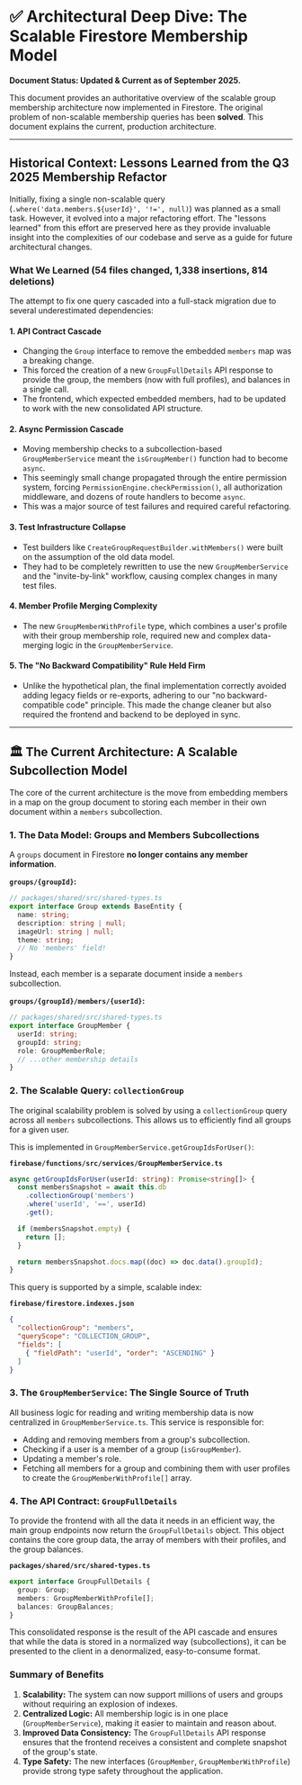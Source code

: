 # ✅ Architectural Deep Dive: The Scalable Firestore Membership Model

**Document Status: Updated & Current as of September 2025.**

This document provides an authoritative overview of the scalable group membership architecture now implemented in Firestore. The original problem of non-scalable membership queries has been **solved**. This document explains the current, production architecture.

---

## Historical Context: Lessons Learned from the Q3 2025 Membership Refactor

Initially, fixing a single non-scalable query (`.where('data.members.${userId}', '!=', null)`) was planned as a small task. However, it evolved into a major refactoring effort. The "lessons learned" from this effort are preserved here as they provide invaluable insight into the complexities of our codebase and serve as a guide for future architectural changes.

### What We Learned (54 files changed, 1,338 insertions, 814 deletions)

The attempt to fix one query cascaded into a full-stack migration due to several underestimated dependencies:

#### 1. **API Contract Cascade**
- Changing the `Group` interface to remove the embedded `members` map was a breaking change.
- This forced the creation of a new `GroupFullDetails` API response to provide the group, the members (now with full profiles), and balances in a single call.
- The frontend, which expected embedded members, had to be updated to work with the new consolidated API structure.

#### 2. **Async Permission Cascade**
- Moving membership checks to a subcollection-based `GroupMemberService` meant the `isGroupMember()` function had to become `async`.
- This seemingly small change propagated through the entire permission system, forcing `PermissionEngine.checkPermission()`, all authorization middleware, and dozens of route handlers to become `async`.
- This was a major source of test failures and required careful refactoring.

#### 3. **Test Infrastructure Collapse**
- Test builders like `CreateGroupRequestBuilder.withMembers()` were built on the assumption of the old data model.
- They had to be completely rewritten to use the new `GroupMemberService` and the "invite-by-link" workflow, causing complex changes in many test files.

#### 4. **Member Profile Merging Complexity**
- The new `GroupMemberWithProfile` type, which combines a user's profile with their group membership role, required new and complex data-merging logic in the `GroupMemberService`.

#### 5. **The "No Backward Compatibility" Rule Held Firm**
- Unlike the hypothetical plan, the final implementation correctly avoided adding legacy fields or re-exports, adhering to our "no backward-compatible code" principle. This made the change cleaner but also required the frontend and backend to be deployed in sync.

---

## 🏛️ The Current Architecture: A Scalable Subcollection Model

The core of the current architecture is the move from embedding members in a map on the group document to storing each member in their own document within a `members` subcollection.

### 1. The Data Model: Groups and Members Subcollections

A `groups` document in Firestore **no longer contains any member information**.

**`groups/{groupId}`:**
```typescript
// packages/shared/src/shared-types.ts
export interface Group extends BaseEntity {
  name: string;
  description: string | null;
  imageUrl: string | null;
  theme: string;
  // No 'members' field!
}
```

Instead, each member is a separate document inside a `members` subcollection.

**`groups/{groupId}/members/{userId}`:**
```typescript
// packages/shared/src/shared-types.ts
export interface GroupMember {
  userId: string;
  groupId: string;
  role: GroupMemberRole;
  // ...other membership details
}
```

### 2. The Scalable Query: `collectionGroup`

The original scalability problem is solved by using a `collectionGroup` query across all `members` subcollections. This allows us to efficiently find all groups for a given user.

This is implemented in `GroupMemberService.getGroupIdsForUser()`:

**`firebase/functions/src/services/GroupMemberService.ts`**
```typescript
async getGroupIdsForUser(userId: string): Promise<string[]> {
  const membersSnapshot = await this.db
    .collectionGroup('members')
    .where('userId', '==', userId)
    .get();

  if (membersSnapshot.empty) {
    return [];
  }

  return membersSnapshot.docs.map((doc) => doc.data().groupId);
}
```

This query is supported by a simple, scalable index:

**`firebase/firestore.indexes.json`**
```json
{
  "collectionGroup": "members",
  "queryScope": "COLLECTION_GROUP",
  "fields": [
    { "fieldPath": "userId", "order": "ASCENDING" }
  ]
}
```

### 3. The `GroupMemberService`: The Single Source of Truth

All business logic for reading and writing membership data is now centralized in `GroupMemberService.ts`. This service is responsible for:
- Adding and removing members from a group's subcollection.
- Checking if a user is a member of a group (`isGroupMember`).
- Updating a member's role.
- Fetching all members for a group and combining them with user profiles to create the `GroupMemberWithProfile[]` array.

### 4. The API Contract: `GroupFullDetails`

To provide the frontend with all the data it needs in an efficient way, the main group endpoints now return the `GroupFullDetails` object. This object contains the core group data, the array of members with their profiles, and the group balances.

**`packages/shared/src/shared-types.ts`**
```typescript
export interface GroupFullDetails {
  group: Group;
  members: GroupMemberWithProfile[];
  balances: GroupBalances;
}
```
This consolidated response is the result of the API cascade and ensures that while the data is stored in a normalized way (subcollections), it can be presented to the client in a denormalized, easy-to-consume format.

### Summary of Benefits

1.  **Scalability:** The system can now support millions of users and groups without requiring an explosion of indexes.
2.  **Centralized Logic:** All membership logic is in one place (`GroupMemberService`), making it easier to maintain and reason about.
3.  **Improved Data Consistency:** The `GroupFullDetails` API response ensures that the frontend receives a consistent and complete snapshot of the group's state.
4.  **Type Safety:** The new interfaces (`GroupMember`, `GroupMemberWithProfile`) provide strong type safety throughout the application.
